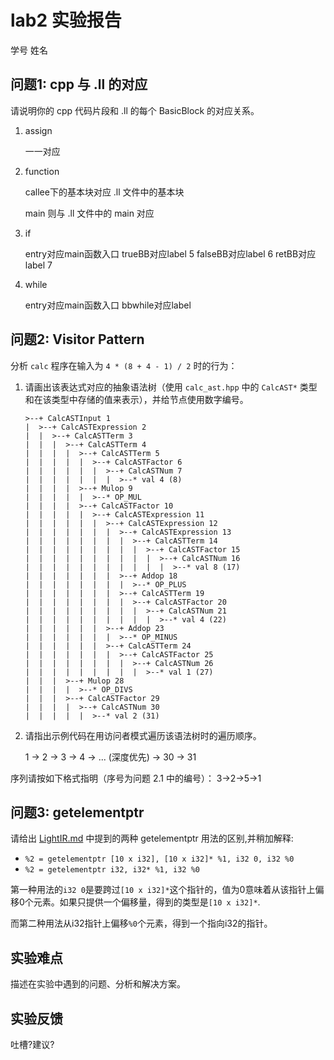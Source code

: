 # lab2 实验报告
学号 姓名

## 问题1: cpp 与 .ll 的对应
请说明你的 cpp 代码片段和 .ll 的每个 BasicBlock 的对应关系。
1. assign

    一一对应
2. function

    callee下的基本块对应 .ll 文件中的基本块

    main 则与 .ll 文件中的 main 对应
3. if

    entry对应main函数入口
    trueBB对应label 5
    falseBB对应label 6
    retBB对应label 7
4. while

    entry对应main函数入口
    bbwhile对应label　
## 问题2: Visitor Pattern
分析 `calc` 程序在输入为 `4 * (8 + 4 - 1) / 2` 时的行为：
1. 请画出该表达式对应的抽象语法树（使用 `calc_ast.hpp` 中的 `CalcAST*` 类型和在该类型中存储的值来表示），并给节点使用数字编号。
    ```
    >--+ CalcASTInput 1
    |  >--+ CalcASTExpression 2
    |  |  >--+ CalcASTTerm 3
    |  |  |  >--+ CalcASTTerm 4
    |  |  |  |  >--+ CalcASTTerm 5
    |  |  |  |  |  >--+ CalcASTFactor 6
    |  |  |  |  |  |  >--+ CalcASTNum 7
    |  |  |  |  |  |  |  >--* val 4 (8)
    |  |  |  |  >--+ Mulop 9
    |  |  |  |  |  >--* OP_MUL
    |  |  |  |  >--+ CalcASTFactor 10
    |  |  |  |  |  >--+ CalcASTExpression 11
    |  |  |  |  |  |  >--+ CalcASTExpression 12
    |  |  |  |  |  |  |  >--+ CalcASTExpression 13
    |  |  |  |  |  |  |  |  >--+ CalcASTTerm 14
    |  |  |  |  |  |  |  |  |  >--+ CalcASTFactor 15
    |  |  |  |  |  |  |  |  |  |  >--+ CalcASTNum 16
    |  |  |  |  |  |  |  |  |  |  |  >--* val 8 (17)
    |  |  |  |  |  |  |  >--+ Addop 18
    |  |  |  |  |  |  |  |  >--* OP_PLUS
    |  |  |  |  |  |  |  >--+ CalcASTTerm 19
    |  |  |  |  |  |  |  |  >--+ CalcASTFactor 20
    |  |  |  |  |  |  |  |  |  >--+ CalcASTNum 21
    |  |  |  |  |  |  |  |  |  |  >--* val 4 (22)
    |  |  |  |  |  |  >--+ Addop 23
    |  |  |  |  |  |  |  >--* OP_MINUS
    |  |  |  |  |  |  >--+ CalcASTTerm 24
    |  |  |  |  |  |  |  >--+ CalcASTFactor 25
    |  |  |  |  |  |  |  |  >--+ CalcASTNum 26
    |  |  |  |  |  |  |  |  |  >--* val 1 (27)
    |  |  |  >--+ Mulop 28
    |  |  |  |  >--* OP_DIVS
    |  |  |  >--+ CalcASTFactor 29
    |  |  |  |  >--+ CalcASTNum 30
    |  |  |  |  |  >--* val 2 (31)
    ```
2. 请指出示例代码在用访问者模式遍历该语法树时的遍历顺序。

    1 -> 2 -> 3 -> 4 -> ... (深度优先) -> 30 -> 31

序列请按如下格式指明（序号为问题 2.1 中的编号）：
3->2->5->1

## 问题3: getelementptr
请给出 [LightIR.md](../../Documentations/common/LightIR.md) 中提到的两种 getelementptr 用法的区别,并稍加解释:
  - `%2 = getelementptr [10 x i32], [10 x i32]* %1, i32 0, i32 %0`
  - `%2 = getelementptr i32, i32* %1, i32 %0`

第一种用法的`i32 0`是要跨过`[10 x i32]*`这个指针的，值为0意味着从该指针上偏移0个元素。如果只提供一个偏移量，得到的类型是`[10 x i32]*`.

而第二种用法从i32指针上偏移`%0`个元素，得到一个指向i32的指针。
## 实验难点
描述在实验中遇到的问题、分析和解决方案。

## 实验反馈
吐槽?建议?
